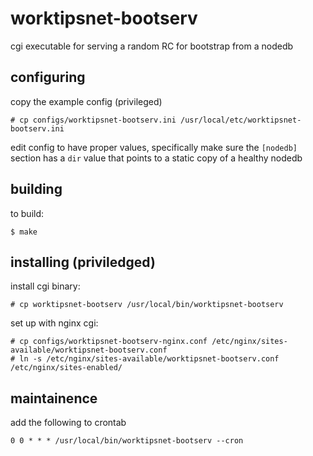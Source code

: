 # worktipsnet-bootserv

cgi executable for serving a random RC for bootstrap from a nodedb

## configuring

copy the example config (privileged)

    # cp configs/worktipsnet-bootserv.ini /usr/local/etc/worktipsnet-bootserv.ini
    
edit config to have proper values, 
specifically  make sure the `[nodedb]` section has a `dir` value that points to a static copy of a healthy nodedb

## building

to build:

    $ make

## installing (priviledged)

install cgi binary:

    # cp worktipsnet-bootserv /usr/local/bin/worktipsnet-bootserv 

set up with nginx cgi:

    # cp configs/worktipsnet-bootserv-nginx.conf /etc/nginx/sites-available/worktipsnet-bootserv.conf
    # ln -s /etc/nginx/sites-available/worktipsnet-bootserv.conf /etc/nginx/sites-enabled/ 

## maintainence

add the following to crontab

    0 0 * * * /usr/local/bin/worktipsnet-bootserv --cron
